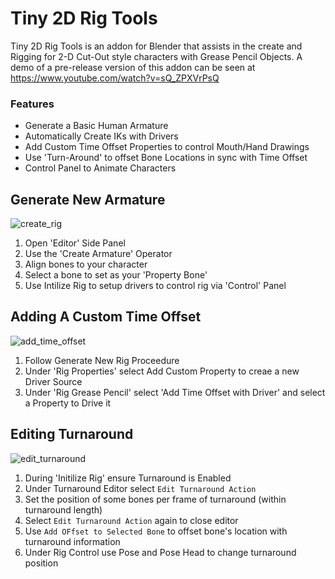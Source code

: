 # Tiny 2D Rig Tools

Tiny 2D Rig Tools is an addon for Blender that assists in the create and Rigging for 2-D Cut-Out style characters with Grease Pencil Objects. A demo of a pre-release version of this addon can be seen at https://www.youtube.com/watch?v=sQ_ZPXVrPsQ
### Features
 - Generate a Basic Human Armature 
 - Automatically Create IKs with Drivers
 - Add Custom Time Offset Properties to control Mouth/Hand Drawings
 - Use 'Turn-Around' to offset Bone Locations in sync with Time Offset
 - Control Panel to Animate Characters

## Generate New Armature
![create_rig](https://github.com/NickTiny/Tiny-2D-Rig-Tools/assets/86638335/50ea67ab-9148-4060-b4d6-bd2b95ec6422)
1. Open 'Editor' Side Panel
2. Use the 'Create Armature' Operator 
3. Align bones to your character
4. Select a bone to set as your 'Property Bone' 
5. Use Intilize Rig to setup drivers to control rig via 'Control' Panel



## Adding A Custom Time Offset
![add_time_offset](https://github.com/NickTiny/Tiny-2D-Rig-Tools/assets/86638335/cca2e236-f8dd-43f3-b407-3a3b25a38cfd)
1. Follow Generate New Rig Proceedure
2. Under 'Rig Properties' select Add Custom Property to creae a new Driver Source
3. Under 'Rig Grease Pencil' select 'Add Time Offset with Driver' and select a Property to Drive it

## Editing Turnaround
![edit_turnaround](https://github.com/NickTiny/Tiny-2D-Rig-Tools/assets/86638335/e5d80b2a-fae7-4fad-ba10-5b7b5c027530)
1. During 'Initilize Rig' ensure Turnaround is Enabled
2. Under Turnaround Editor select `Edit Turnaround Action`
3. Set the position of some bones per frame of turnaround (within turnaround length)
4. Select `Edit Turnaround Action` again to close editor
5. Use `Add OFfset to Selected Bone` to offset bone's location with turnaround information
6. Under Rig Control use Pose and Pose Head to change turnaround position
